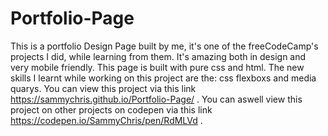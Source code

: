 # Portfolio-Page
This is a portfolio Design Page built by me, it's one of the freeCodeCamp's projects I did, while learning from them.
It's amazing both in design and very mobile friendly.
This page is built with pure css and html.
The new skills I learnt while working on this project are the: css flexboxs and media quarys.
You can view this project via this link  https://sammychris.github.io/Portfolio-Page/  .
You can aswell view this project on other projects on codepen via this link  https://codepen.io/SammyChris/pen/RdMLVd  .
